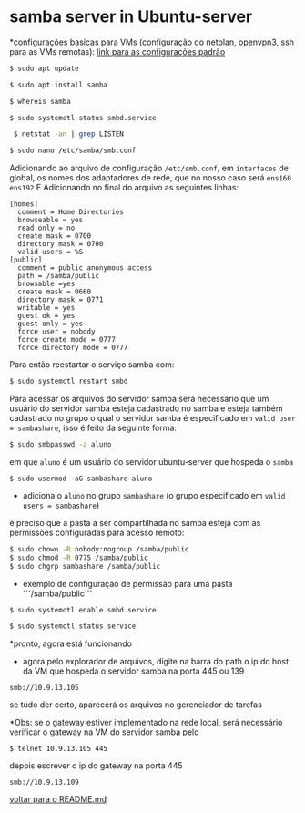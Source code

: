 # samba server in Ubuntu-server

  *configurações basicas para VMs (configuração do netplan, openvpn3, ssh para as VMs remotas): <a href="" >link para as configurações padrão<a/>
  
```bash
$ sudo apt update
```
```bash
$ sudo apt install samba
```
 
```bash
$ whereis samba
```
```bash
$ sudo systemctl status smbd.service
```
 
```bash
 $ netstat -an | grep LISTEN
```
 
```bash
$ sudo nano /etc/samba/smb.conf
```
 Adicionando ao arquivo de configuração ```/etc/smb.conf```, em ```interfaces``` de global, os nomes dos adaptadores de rede, que no nosso caso será ```ens160 ens192``` 
 E Adicionando no final do arquivo as seguintes linhas: 
 ```
[homes]
   comment = Home Directories
   browseable = yes
   read only = no
   create mask = 0700
   directory mask = 0700
   valid users = %S
[public]
   comment = public anonymous access
   path = /samba/public
   browsable =yes
   create mask = 0660
   directory mask = 0771
   writable = yes
   guest ok = yes
   guest only = yes
   force user = nobody
   force create mode = 0777
   force directory mode = 0777
```
 Para então reestartar o serviço samba com:
```bash
$ sudo systemctl restart smbd
```
 
 Para acessar os arquivos do servidor samba será necessário que um usuário do servidor samba esteja cadastrado no samba e esteja também cadastrado no grupo o qual o servidor samba é especificado em ```valid user = sambashare```, isso é feito da seguinte forma:
 
```bash 
$ sudo smbpasswd -a aluno
```
   em que ```aluno``` é um usuário do servidor ubuntu-server que hospeda o ```samba```

```
$ sudo usermod -aG sambashare aluno
```
   - adiciona o ```aluno``` no grupo ```sambashare``` (o grupo especificado em ```valid users = sambashare```)
 
é preciso que a pasta a ser compartilhada no samba esteja com as permissões configuradas para acesso remoto:
 
```bash
$ sudo chown -R nobody:nogroup /samba/public
$ sudo chmod -R 0775 /samba/public
$ sudo chgrp sambashare /samba/public
```
   - exemplo de configuração de permissão para uma pasta ´´´/samba/public```
 
```bash
$ sudo systemctl enable smbd.service
```

```bash
$ sudo systemctl status service
```
 
 *pronto, agora está funcionando
 
 - agora pelo explorador de arquivos, digite na barra do path o ip do host da VM que hospeda o servidor samba na porta 445 ou 139
```
smb://10.9.13.105
```
 
se tudo der certo, aparecerá os arquivos no gerenciador de tarefas



*Obs: se o gateway estiver implementado na rede local, será necessário verificar o gateway na VM do servidor samba pelo 
 ```
 $ telnet 10.9.13.105 445
 ```
 depois escrever o ip do gateway na porta 445
 
```
smb://10.9.13.109
``` 
 
 
 
 
 [voltar para o README.md](https://github.com/YgorSS4321/atividade-final-serd-913-2022/blob/main/README.md)

 
 
 
